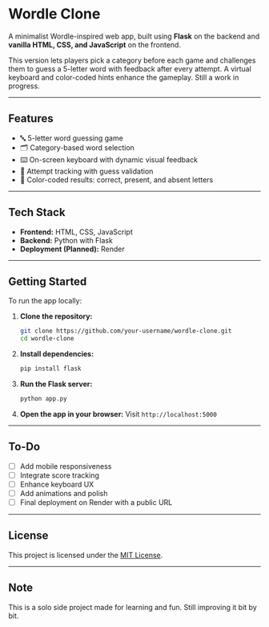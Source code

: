 # Wordle Clone

A minimalist Wordle-inspired web app, built using **Flask** on the backend and **vanilla HTML, CSS, and JavaScript** on the frontend.

This version lets players pick a category before each game and challenges them to guess a 5-letter word with feedback after every attempt. A virtual keyboard and color-coded hints enhance the gameplay. Still a work in progress.

---

## Features

- 🔤 5-letter word guessing game
- 🗂 Category-based word selection
- ⌨️ On-screen keyboard with dynamic visual feedback
- 🎯 Attempt tracking with guess validation
- 🎨 Color-coded results: correct, present, and absent letters

---

## Tech Stack

- **Frontend:** HTML, CSS, JavaScript
- **Backend:** Python with Flask
- **Deployment (Planned):** Render

---

## Getting Started

To run the app locally:

1. **Clone the repository:**
   ```bash
   git clone https://github.com/your-username/wordle-clone.git
   cd wordle-clone
   ```

2. **Install dependencies:**
   ```bash
   pip install flask
   ```

3. **Run the Flask server:**
   ```bash
   python app.py
   ```

4. **Open the app in your browser:**
   Visit `http://localhost:5000`

---

## To-Do

- [ ] Add mobile responsiveness
- [ ] Integrate score tracking
- [ ] Enhance keyboard UX
- [ ] Add animations and polish
- [ ] Final deployment on Render with a public URL

---

## License

This project is licensed under the [MIT License](LICENSE).

---

## Note

This is a solo side project made for learning and fun. Still improving it bit by bit.
